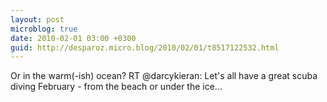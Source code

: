 ```yaml
---
layout: post
microblog: true
date: 2010-02-01 03:00 +0300
guid: http://desparoz.micro.blog/2010/02/01/t8517122532.html
---
```

Or in the warm(-ish) ocean? RT @darcykieran: Let's all have a great scuba diving February - from the beach or under the ice...
